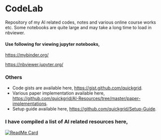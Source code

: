 # CodeLab

Repository of my AI related codes, notes and various online course works etc. Some notebooks are quite large and may take a long time to load in nbviewer.



#### Use following for viewing jupyter notebooks,

https://mybinder.org/

https://nbviewer.jupyter.org/ 

### Others

- Code gists are available here, https://gist.github.com/quickgrid.
- Various paper implementation available here, https://github.com/quickgrid/AI-Resources/tree/master/paper-implementations.
- Setup guide available here, https://github.com/quickgrid/Setup-Guide.

### I have compiled a list of AI related resources here,

[![ReadMe Card](https://github-readme-stats.vercel.app/api/pin/?username=quickgrid&align=center&theme=ayu-mirage&repo=AI-Resources&show_owner=false)](https://github.com/quickgrid/AI-Resources) 

